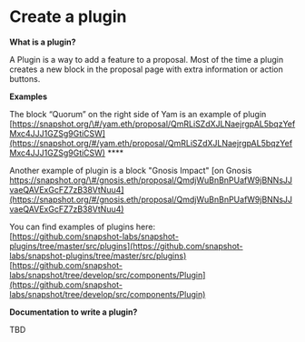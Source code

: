 # Create a plugin

**What is a plugin?**

A Plugin is a way to add a feature to a proposal. Most of the time a plugin creates a new block in the proposal page with extra information or action buttons. 

**Examples**

The block “Quorum” on the right side of Yam is an example of plugin [https://snapshot.org/\#/yam.eth/proposal/QmRLiSZdXJLNaejrgpAL5bqzYefMxc4JJJ1GZSg9GtiCSW](https://snapshot.org/#/yam.eth/proposal/QmRLiSZdXJLNaejrgpAL5bqzYefMxc4JJJ1GZSg9GtiCSW) ****

Another example of plugin is a block "Gnosis Impact" [on Gnosis https://snapshot.org/\#/gnosis.eth/proposal/QmdjWuBnBnPUafW9jBNNsJJvaeQAVExGcFZ7zB38VtNuu4](https://snapshot.org/#/gnosis.eth/proposal/QmdjWuBnBnPUafW9jBNNsJJvaeQAVExGcFZ7zB38VtNuu4)

You can find examples of plugins here:   
[https://github.com/snapshot-labs/snapshot-plugins/tree/master/src/plugins](https://github.com/snapshot-labs/snapshot-plugins/tree/master/src/plugins)  
[https://github.com/snapshot-labs/snapshot/tree/develop/src/components/Plugin](https://github.com/snapshot-labs/snapshot/tree/develop/src/components/Plugin)



**Documentation to write a plugin?** 

TBD


